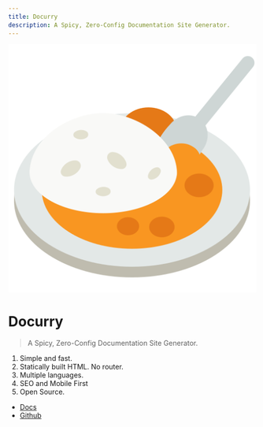 ```yaml
---
title: Docurry
description: A Spicy, Zero-Config Documentation Site Generator.
---
```


![Docurry Logo](/img/logo.png)

# Docurry

> A Spicy, Zero-Config Documentation Site Generator.

1. Simple and fast.
2. Statically built HTML. No router.
3. Multiple languages.
4. SEO and Mobile First
5. Open Source.

- [Docs](//docs/)
- [Github](https://github.com/ajboni/docurry)
